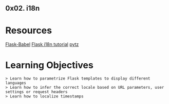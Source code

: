 ## 0x02. i18n

# Resources

[Flask-Babel](https://flask-babel.tkte.ch/)
[Flask i18n tutorial](https://blog.miguelgrinberg.com/post/the-flask-mega-tutorial-part-xiii-i18n-and-l10n)
[pytz](https://pytz.sourceforge.net/)

# Learning Objectives
```
> Learn how to parametrize Flask templates to display different languages
> Learn how to infer the correct locale based on URL parameters, user settings or request headers
> Learn how to localize timestamps
```
